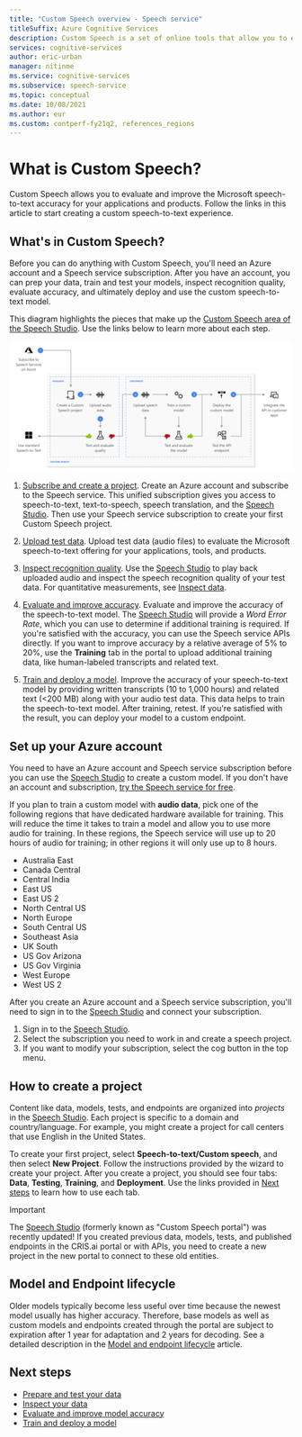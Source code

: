 ```yaml
---
title: "Custom Speech overview - Speech service"
titleSuffix: Azure Cognitive Services
description: Custom Speech is a set of online tools that allow you to evaluate and improve the Microsoft speech-to-text accuracy for your applications, tools, and products. 
services: cognitive-services
author: eric-urban
manager: nitinme
ms.service: cognitive-services
ms.subservice: speech-service
ms.topic: conceptual
ms.date: 10/08/2021
ms.author: eur
ms.custom: contperf-fy21q2, references_regions
---
```


# What is Custom Speech?

Custom Speech allows you to evaluate and improve the Microsoft speech-to-text accuracy for your applications and products. Follow the links in this article to start creating a custom speech-to-text experience.

## What's in Custom Speech?

Before you can do anything with Custom Speech, you'll need an Azure account and a Speech service subscription. After you have an account, you can prep your data, train and test your models, inspect recognition quality, evaluate accuracy, and ultimately deploy and use the custom speech-to-text model.

This diagram highlights the pieces that make up the [Custom Speech area of the Speech Studio](https://aka.ms/speechstudio/customspeech). Use the links below to learn more about each step.

![Diagram that highlights the components that make up the Custom Speech area of the Speech Studio.](./media/custom-speech/custom-speech-overview.png)

1. [Subscribe and create a project](#set-up-your-azure-account). Create an Azure account and subscribe to the Speech service. This unified subscription gives you access to speech-to-text, text-to-speech, speech translation, and the [Speech Studio](https://speech.microsoft.com/customspeech). Then use your Speech service subscription to create your first Custom Speech project.

1. [Upload test data](./how-to-custom-speech-test-and-train.md). Upload test data (audio files) to evaluate the Microsoft speech-to-text offering for your applications, tools, and products.

1. [Inspect recognition quality](how-to-custom-speech-inspect-data.md). Use the [Speech Studio](https://speech.microsoft.com/customspeech) to play back uploaded audio and inspect the speech recognition quality of your test data. For quantitative measurements, see [Inspect data](how-to-custom-speech-inspect-data.md).

1. [Evaluate and improve accuracy](how-to-custom-speech-evaluate-data.md). Evaluate and improve the accuracy of the speech-to-text model. The [Speech Studio](https://speech.microsoft.com/customspeech) will provide a *Word Error Rate*, which you can use to determine if additional training is required. If you're satisfied with the accuracy, you can use the Speech service APIs directly. If you want to improve accuracy by a relative average of 5% to 20%, use the **Training** tab in the portal to upload additional training data, like human-labeled transcripts and related text.

1. [Train and deploy a model](how-to-custom-speech-train-model.md). Improve the accuracy of your speech-to-text model by providing written transcripts (10 to 1,000 hours) and related text (<200 MB) along with your audio test data. This data helps to train the speech-to-text model. After training, retest. If you're satisfied with the result, you can deploy your model to a custom endpoint.

## Set up your Azure account

You need to have an Azure account and Speech service subscription before you can use the [Speech Studio](https://speech.microsoft.com/customspeech) to create a custom model. If you don't have an account and subscription, [try the Speech service for free](overview.md#try-the-speech-service-for-free).

If you plan to train a custom model with **audio data**, pick one of the following regions that have dedicated hardware available for training. This will reduce the time it takes to train a model and allow you to use more audio for training. In these regions, the Speech service will use up to 20 hours of audio for training; in other regions it will only use up to 8 hours.

* Australia East
* Canada Central
* Central India
* East US
* East US 2
* North Central US
* North Europe
* South Central US
* Southeast Asia
* UK South
* US Gov Arizona
* US Gov Virginia
* West Europe
* West US 2

After you create an Azure account and a Speech service subscription, you'll need to sign in to the [Speech Studio](https://speech.microsoft.com/customspeech) and connect your subscription.

1. Sign in to the [Speech Studio](https://aka.ms/speechstudio/customspeech).
1. Select the subscription you need to work in and create a speech project.
1. If you want to modify your subscription, select the cog button in the top menu.

## How to create a project

Content like data, models, tests, and endpoints are organized into *projects* in the [Speech Studio](https://speech.microsoft.com/customspeech). Each project is specific to a domain and country/language. For example, you might create a project for call centers that use English in the United States.

To create your first project, select **Speech-to-text/Custom speech**, and then select **New Project**. Follow the instructions provided by the wizard to create your project. After you create a project, you should see four tabs: **Data**, **Testing**, **Training**, and **Deployment**. Use the links provided in [Next steps](#next-steps) to learn how to use each tab.

> [!IMPORTANT]
> The [Speech Studio](https://aka.ms/speechstudio) (formerly known as "Custom Speech portal") was recently updated! If you created previous data, models, tests, and published endpoints in the CRIS.ai portal or with APIs, you need to create a new project in the new portal to connect to these old entities.

## Model and Endpoint lifecycle

Older models typically become less useful over time because the newest model usually has higher accuracy. Therefore, base models as well as custom models and endpoints created through the portal are subject to expiration after 1 year for adaptation and 2 years for decoding. See a detailed description in the [Model and endpoint lifecycle](./how-to-custom-speech-model-and-endpoint-lifecycle.md) article.

## Next steps

* [Prepare and test your data](./how-to-custom-speech-test-and-train.md)
* [Inspect your data](how-to-custom-speech-inspect-data.md)
* [Evaluate and improve model accuracy](how-to-custom-speech-evaluate-data.md)
* [Train and deploy a model](how-to-custom-speech-train-model.md)
